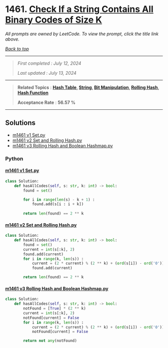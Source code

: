 # 1461. [Check If a String Contains All Binary Codes of Size K](<https://leetcode.com/problems/check-if-a-string-contains-all-binary-codes-of-size-k>)

*All prompts are owned by LeetCode. To view the prompt, click the title link above.*

*[Back to top](<../README.md>)*

------

> *First completed : July 12, 2024*
>
> *Last updated : July 13, 2024*

------

> **Related Topics** : **[Hash Table](<by_topic/Hash Table.md>), [String](<by_topic/String.md>), [Bit Manipulation](<by_topic/Bit Manipulation.md>), [Rolling Hash](<by_topic/Rolling Hash.md>), [Hash Function](<by_topic/Hash Function.md>)**
>
> **Acceptance Rate** : **56.57 %**

------

## Solutions

- [m1461 v1 Set.py](<../my-submissions/m1461 v1 Set.py>)
- [m1461 v2 Set and Rolling Hash.py](<../my-submissions/m1461 v2 Set and Rolling Hash.py>)
- [m1461 v3 Rolling Hash and Boolean Hashmap.py](<../my-submissions/m1461 v3 Rolling Hash and Boolean Hashmap.py>)
### Python
#### [m1461 v1 Set.py](<../my-submissions/m1461 v1 Set.py>)
```Python
class Solution:
    def hasAllCodes(self, s: str, k: int) -> bool:
        found = set()

        for i in range(len(s) - k + 1) :
            found.add(s[i : i + k])
        
        return len(found) == 2 ** k
```

#### [m1461 v2 Set and Rolling Hash.py](<../my-submissions/m1461 v2 Set and Rolling Hash.py>)
```Python
class Solution:
    def hasAllCodes(self, s: str, k: int) -> bool:
        found = set()
        current = int(s[:k], 2)
        found.add(current)
        for i in range(k, len(s)) :
            current = (2 * current) % (2 ** k) + (ord(s[i]) - ord('0'))
            found.add(current)

        return len(found) == 2 ** k
```

#### [m1461 v3 Rolling Hash and Boolean Hashmap.py](<../my-submissions/m1461 v3 Rolling Hash and Boolean Hashmap.py>)
```Python
class Solution:
    def hasAllCodes(self, s: str, k: int) -> bool:
        notFound = [True] * (2 ** k)
        current = int(s[:k], 2)
        notFound[current] = False
        for i in range(k, len(s)) :
            current = (2 * current) % (2 ** k) + (ord(s[i]) - ord('0'))
            notFound[current] = False

        return not any(notFound)
```

